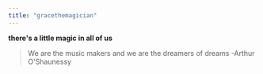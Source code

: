 ```yaml
---
title: "gracethemagician"
---
```


__there's a little magic in all of us__
> We are the music makers and we are the dreamers of dreams -Arthur O'Shaunessy
